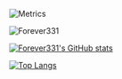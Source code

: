 ![Metrics](https://metrics.lecoq.io/Forever331?template=classic&config.timezone=Asia%2FShanghai)
  
  ![Forever331](https://count.getloli.com/get/@:Forever331)
  
  [![Forever331's GitHub stats](https://github-readme-stats.vercel.app/api?username=Forever331&show_icons=true&theme=swift)](https://github.com/anuraghazra/github-readme-stats)
  
  [![Top Langs](https://github-readme-stats.vercel.app/api/top-langs/?username=Forever331)](https://github.com/anuraghazra/github-readme-stats)
